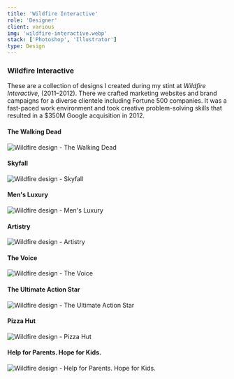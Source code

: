 ```yaml
---
title: 'Wildfire Interactive'
role: 'Designer'
client: various
img: 'wildfire-interactive.webp'
stack: ['Photoshop', 'Illustrator']
type: Design
---
```


### Wildfire Interactive

These are a collection of designs I created during my stint at _Wildfire Interactive_, (2011–2012). There we crafted marketing websites and brand campaigns for a diverse clientele including Fortune 500 companies. It was a fast-paced work environment and took creative problem-solving skills that resulted in a $350M Google acquisition in 2012.

<!-- Row -->

<div class="sm:my-48 sm:grid sm:grid-cols-2 sm:gap-24">

<div>

#### The Walking Dead

![Wildfire design - The Walking Dead](https://storage.googleapis.com/michaelm.appspot.com/wildfire-designs/walkingDead.webp)

</div>

<div>

#### Skyfall

![Wildfire design - Skyfall](https://storage.googleapis.com/michaelm.appspot.com/wildfire-designs/skyfall.webp)

</div>

</div>

<!-- Row -->

<div class="sm:my-48 sm:grid sm:grid-cols-2 sm:gap-24">

<div>

#### Men's Luxury

![Wildfire design - Men's Luxury](https://storage.googleapis.com/michaelm.appspot.com/wildfire-designs/mensLuxury.webp)

</div>

<div>

#### Artistry

![Wildfire design - Artistry](https://storage.googleapis.com/michaelm.appspot.com/wildfire-designs/artistry.webp)

</div>

</div>

<!-- Row -->

<div class="sm:my-48 sm:grid sm:grid-cols-2 sm:gap-24">

<div>

#### The Voice

![Wildfire design - The Voice](https://storage.googleapis.com/michaelm.appspot.com/wildfire-designs/theVoice.webp)

</div>

<div>

#### The Ultimate Action Star

![Wildfire design - The Ultimate Action Star](https://storage.googleapis.com/michaelm.appspot.com/wildfire-designs/ultimateActionStar.webp)

</div>

</div>

<!-- Row -->

<div class="sm:my-48 sm:grid sm:grid-cols-2 sm:gap-24">

<div>

#### Pizza Hut

![Wildfire design - Pizza Hut](https://storage.googleapis.com/michaelm.appspot.com/wildfire-designs/pizzaHut.webp)

</div>

<div>

#### Help for Parents. Hope for Kids.

![Wildfire design - Help for Parents. Hope for Kids.](https://storage.googleapis.com/michaelm.appspot.com/wildfire-designs/helpAndHope.webp)

</div>

</div>
